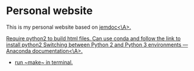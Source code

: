 # Personal website

This is my personal website based on <A href="http://jemdoc.jaboc.net/">jemdoc<\A>.

Require python2 to build html files. Can use conda and follow the link to install python2 <A href="https://docs.anaconda.com/anaconda/user-guide/tasks/switch-environment/">Switching between Python 2 and Python 3 environments — Anaconda documentation<\A>. 

- run ~make~ in terminal.


